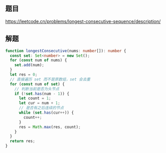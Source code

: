 ## 题目

https://leetcode.cn/problems/longest-consecutive-sequence/description/

## 解题

```typescript
function longestConsecutive(nums: number[]): number {
  const set: Set<number> = new Set();
  for (const num of nums) {
    set.add(num);
  }
  let res = 0;
  // 直接遍历 set 而不是原数组，set 会去重
  for (const num of set) {
    // 判断当前是否为头节点
    if (!set.has(num - 1)) {
      let count = 1;
      let cur = num + 1;
      // 是否有之后连续的节点
      while (set.has(cur++)) {
        count++;
      }
      res = Math.max(res, count);
    }
  }
  return res;
}
```
